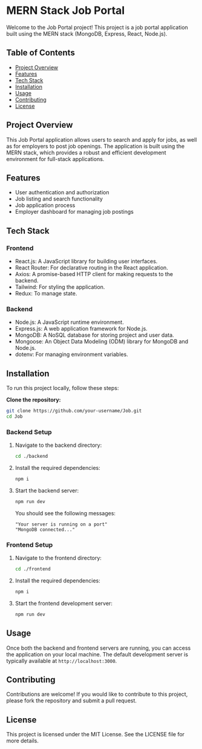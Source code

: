# MERN Stack Job Portal

Welcome to the Job Portal project! This project is a job portal application built using the MERN stack (MongoDB, Express, React, Node.js).

## Table of Contents

- [Project Overview](#project-overview)
- [Features](#features)
- [Tech Stack](#tech-stack)
- [Installation](#installation)
- [Usage](#usage)
- [Contributing](#contributing)
- [License](#license)

## Project Overview

This Job Portal application allows users to search and apply for jobs, as well as for employers to post job openings. The application is built using the MERN stack, which provides a robust and efficient development environment for full-stack applications.

## Features

- User authentication and authorization
- Job listing and search functionality
- Job application process
- Employer dashboard for managing job postings

## Tech Stack

### Frontend

- React.js: A JavaScript library for building user interfaces.
- React Router: For declarative routing in the React application.
- Axios: A promise-based HTTP client for making requests to the backend.
- Tailwind: For styling the application.
- Redux: To manage state.

### Backend

- Node.js: A JavaScript runtime environment.
- Express.js: A web application framework for Node.js.
- MongoDB: A NoSQL database for storing project and user data.
- Mongoose: An Object Data Modeling (ODM) library for MongoDB and Node.js.
- dotenv: For managing environment variables.

## Installation

To run this project locally, follow these steps:

**Clone the repository:**
   ```sh
   git clone https://github.com/your-username/Job.git
   cd Job
   ```

### Backend Setup

1. Navigate to the backend directory:
   ```bash
   cd ./backend
   ```

2. Install the required dependencies:
   ```bash
   npm i
   ```

3. Start the backend server:
   ```bash
   npm run dev
   ```

   You should see the following messages:
   ```
   "Your server is running on a port"
   "MongoDB connected..."
   ```

### Frontend Setup

1. Navigate to the frontend directory:
   ```bash
   cd ./frontend
   ```

2. Install the required dependencies:
   ```bash
   npm i
   ```

3. Start the frontend development server:
   ```bash
   npm run dev
   ```

## Usage

Once both the backend and frontend servers are running, you can access the application on your local machine. The default development server is typically available at `http://localhost:3000`.

## Contributing

Contributions are welcome! If you would like to contribute to this project, please fork the repository and submit a pull request.

## License

This project is licensed under the MIT License. See the LICENSE file for more details.

